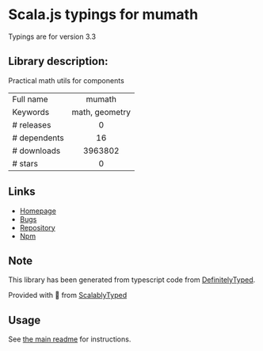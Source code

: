 
# Scala.js typings for mumath

Typings are for version 3.3

## Library description:
Practical math utils for components

|                    |                 |
| ------------------ | :-------------: |
| Full name          | mumath |
| Keywords           | math, geometry |
| # releases         | 0 |
| # dependents       | 16 |
| # downloads        | 3963802 |
| # stars            | 0 |

## Links
- [Homepage](https://github.com/dfcreative/mumath)
- [Bugs](https://github.com/dfcreative/mumath/issues)
- [Repository](https://github.com/dfcreative/mumath)
- [Npm](https://www.npmjs.com/package/mumath)
    


## Note
This library has been generated from typescript code from [DefinitelyTyped](https://definitelytyped.org).

Provided with :purple_heart: from [ScalablyTyped](https://github.com/oyvindberg/ScalablyTyped)

## Usage
See [the main readme](../../readme.md) for instructions.


